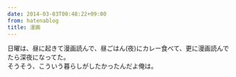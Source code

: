 ```yaml
---
date: 2014-03-03T00:48:22+09:00
from: hatenablog
title: 漫画
---
```

日曜は、昼に起きて漫画読んで、昼ごはん(夜)にカレー食べて、更に漫画読んでたら深夜になってた。  
そうそう、こういう暮らしがしたかったんだよ俺は。

